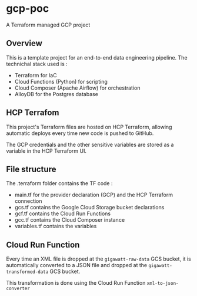 # gcp-poc
A Terraform managed GCP project

## Overview

This is a template project for an end-to-end data engineering pipeline.
The technichal stack used is :

- Terraform for IaC
- Cloud Functions (Python) for scripting
- Cloud Composer (Apache Airflow) for orchestration
- AlloyDB for the Postgres database

## HCP Terrafom

This project's Terraform files are hosted on HCP Terraform, allowing automatic deploys every time new code is pushed to GitHub.

The GCP credentials and the other sensitive variables are stored as a variable in the HCP Terraform UI.

## File structure

The .terraform folder contains the TF code :
- main.tf for the provider declaration (GCP) and the HCP Terraform connection
- gcs.tf contains the Google Cloud Storage bucket declarations
- gcf.tf contains the Cloud Run Functions
- gcc.tf contains the Cloud Composer instance
- variables.tf contains the variables

## Cloud Run Function

Every time an XML file is dropped at the ```gigawatt-raw-data``` GCS bucket, it is automatically converted to a JSON file and dropped at the ```gigawatt-transformed-data``` GCS bucket.

This transformation is done using the Cloud Run Function ```xml-to-json-converter```